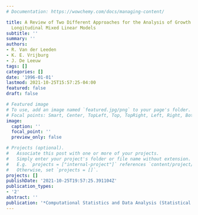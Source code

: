 ```yaml
---
# Documentation: https://wowchemy.com/docs/managing-content/

title: A Review of Two Different Approaches for the Analysis of Growth Data using
  Longitudinal Mixed Linear Models
subtitle: ''
summary: ''
authors:
- R. Van der Leeden
- K. E. Vrijburg
- J. De Leeuw
tags: []
categories: []
date: '1996-01-01'
lastmod: 2021-10-25T15:57:25-04:00
featured: false
draft: false

# Featured image
# To use, add an image named `featured.jpg/png` to your page's folder.
# Focal points: Smart, Center, TopLeft, Top, TopRight, Left, Right, BottomLeft, Bottom, BottomRight.
image:
  caption: ''
  focal_point: ''
  preview_only: false

# Projects (optional).
#   Associate this post with one or more of your projects.
#   Simply enter your project's folder or file name without extension.
#   E.g. `projects = ["internal-project"]` references `content/project/deep-learning/index.md`.
#   Otherwise, set `projects = []`.
projects: []
publishDate: '2021-10-25T19:57:25.391104Z'
publication_types:
- '2'
abstract: ''
publication: '*Computational Statistics and Data Analysis (Statistical Software Newsletter)*'
---
```

